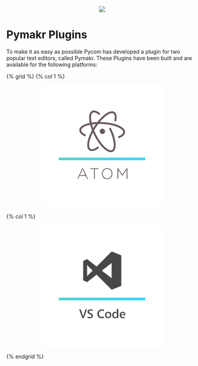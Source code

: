 <p align="center"><img src ="../../../img/pymakr-logo.png" width="400"></p>

# Pymakr Plugins

To make it as easy as possible Pycom has developed a plugin for two popular text
editors, called Pymakr. These Plugins have been built and are available for the
following platforms:

{% grid %}
  {% col 1 %}<a href="connection/wipy.md"><p align="center"><img src ="../../../img/atom_icon.png"></p></a>
  {% col 1 %}<a href="connection/lopy.md"><p align="center"><img src ="../../../img/vs_code_icon.png"></p></a>
{% endgrid %}
